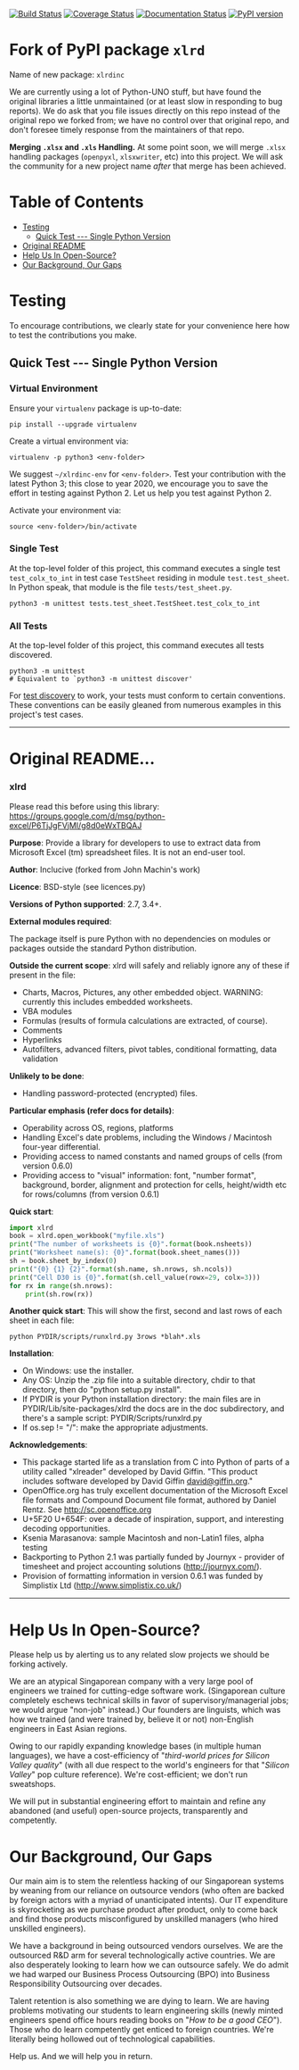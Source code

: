 [![Build Status](https://travis-ci.org/python-excel/xlrd.svg?branch=master)](https://travis-ci.org/python-excel/xlrd)
[![Coverage Status](https://coveralls.io/repos/github/python-excel/xlrd/badge.svg?branch=master)](https://coveralls.io/github/python-excel/xlrd?branch=master)
[![Documentation Status](https://readthedocs.org/projects/xlrd/badge/?version=latest)](http://xlrd.readthedocs.io/en/latest/?badge=latest)
[![PyPI version](https://badge.fury.io/py/xlrdinc.svg)](https://badge.fury.io/py/xlrdinc)

# Fork of PyPI package `xlrd`

Name of new package: `xlrdinc`

We are currently using a lot of Python-UNO stuff, but have found the original libraries a little unmaintained (or at least slow in responding to bug reports). We do ask that you file issues directly on this repo instead of the original repo we forked from; we have no control over that original repo, and don't foresee timely response from the maintainers of that repo.

**Merging `.xlsx` and `.xls` Handling.** At some point soon, we will merge `.xlsx` handling packages (`openpyxl`, `xlsxwriter`, etc) into this project. We will ask the community for a new project name *after* that merge has been achieved.

# Table of Contents

- [Testing](#testing)
  - [Quick Test --- Single Python Version](#quick-test-----single-python-version)
- [Original README](#original-readme)
- [Help Us In Open-Source?](#help-us-in-open-source)
- [Our Background, Our Gaps](#our-background-our-gaps)

# Testing

To encourage contributions, we clearly state for your convenience here how to test the contributions you make.

## Quick Test --- Single Python Version

### Virtual Environment

Ensure your `virtualenv` package is up-to-date:

    pip install --upgrade virtualenv

Create a virtual environment via:

    virtualenv -p python3 <env-folder>

We suggest `~/xlrdinc-env` for `<env-folder>`. Test your contribution with the latest Python 3; this close to year 2020, we encourage you to save the effort in testing against Python 2. Let us help you test against Python 2.

Activate your environment via:

    source <env-folder>/bin/activate

### Single Test

At the top-level folder of this project, this command executes a single test `test_colx_to_int` in test case `TestSheet` residing in module `test.test_sheet`. In Python speak, that module is the file `tests/test_sheet.py`.

    python3 -m unittest tests.test_sheet.TestSheet.test_colx_to_int

### All Tests

At the top-level folder of this project, this command executes all tests discovered.

    python3 -m unittest
    # Equivalent to `python3 -m unittest discover'

For [test discovery](https://docs.python.org/3/library/unittest.html#unittest-test-discovery) to work, your tests must conform to certain conventions. These conventions can be easily gleaned from numerous examples in this project's test cases.

---

# Original README...

### xlrd

Please read this before using this library: https://groups.google.com/d/msg/python-excel/P6TjJgFVjMI/g8d0eWxTBQAJ

**Purpose**: Provide a library for developers to use to extract data from Microsoft Excel (tm) spreadsheet files. It is not an end-user tool.

**Author**: Inclucive (forked from John Machin's work)

**Licence**: BSD-style (see licences.py)

**Versions of Python supported**: 2.7, 3.4+.

**External modules required**:

The package itself is pure Python with no dependencies on modules or packages outside the standard Python distribution.

**Outside the current scope**: xlrd will safely and reliably ignore any of these if present in the file:

*   Charts, Macros, Pictures, any other embedded object. WARNING: currently this includes embedded worksheets.
*   VBA modules
*   Formulas (results of formula calculations are extracted, of course).
*   Comments
*   Hyperlinks
*   Autofilters, advanced filters, pivot tables, conditional formatting, data validation

**Unlikely to be done**:

*   Handling password-protected (encrypted) files.

**Particular emphasis (refer docs for details)**:

*   Operability across OS, regions, platforms
*   Handling Excel's date problems, including the Windows / Macintosh four-year differential.
*   Providing access to named constants and named groups of cells (from version 0.6.0)
*   Providing access to "visual" information: font, "number format", background, border, alignment and protection for cells, height/width etc for rows/columns (from version 0.6.1)

**Quick start**:

```python
import xlrd
book = xlrd.open_workbook("myfile.xls")
print("The number of worksheets is {0}".format(book.nsheets))
print("Worksheet name(s): {0}".format(book.sheet_names()))
sh = book.sheet_by_index(0)
print("{0} {1} {2}".format(sh.name, sh.nrows, sh.ncols))
print("Cell D30 is {0}".format(sh.cell_value(rowx=29, colx=3)))
for rx in range(sh.nrows):
    print(sh.row(rx))
```

**Another quick start**: This will show the first, second and last rows of each sheet in each file:

    python PYDIR/scripts/runxlrd.py 3rows *blah*.xls

**Installation**:

*   On Windows: use the installer.
*   Any OS: Unzip the .zip file into a suitable directory, chdir to that directory, then do "python setup.py install".
*   If PYDIR is your Python installation directory: the main files are in PYDIR/Lib/site-packages/xlrd the docs are in the doc subdirectory, and there's a sample script: PYDIR/Scripts/runxlrd.py
*   If os.sep != "/": make the appropriate adjustments.

**Acknowledgements**:

*   This package started life as a translation from C into Python of parts of a utility called "xlreader" developed by David Giffin. "This product includes software developed by David Giffin <david@giffin.org>."
*   OpenOffice.org has truly excellent documentation of the Microsoft Excel file formats and Compound Document file format, authored by Daniel Rentz. See http://sc.openoffice.org
*   U+5F20 U+654F: over a decade of inspiration, support, and interesting decoding opportunities.
*   Ksenia Marasanova: sample Macintosh and non-Latin1 files, alpha testing
*   Backporting to Python 2.1 was partially funded by Journyx - provider of timesheet and project accounting solutions (http://journyx.com/).
*   Provision of formatting information in version 0.6.1 was funded by Simplistix Ltd (http://www.simplistix.co.uk/)

---

# Help Us In Open-Source?

Please help us by alerting us to any related slow projects we should be forking actively.

We are an atypical Singaporean company with a very large pool of engineers we trained for cutting-edge software work. (Singaporean culture completely eschews technical skills in favor of supervisory/managerial jobs; we would argue "non-job" instead.) Our founders are linguists, which was how we trained (and were trained by, believe it or not) non-English engineers in East Asian regions.

Owing to our rapidly expanding knowledge bases (in multiple human languages), we have a cost-efficiency of "*third-world prices for Silicon Valley quality*" (with all due respect to the world's engineers for that "*Silicon Valley*" pop culture reference). We're cost-efficient; we don't run sweatshops.

We will put in substantial engineering effort to maintain and refine any abandoned (and useful) open-source projects, transparently and competently.

# Our Background, Our Gaps

Our main aim is to stem the relentless hacking of our Singaporean systems by weaning from our reliance on outsource vendors (who often are backed by foreign actors with a myriad of unanticipated intents). Our IT expenditure is skyrocketing as we purchase product after product, only to come back and find those products misconfigured by unskilled managers (who hired unskilled engineers).

We have a background in being outsourced vendors ourselves. We are the outsourced R&D arm for several technologically active countries. We are also desperately looking to learn how we can outsource safely. We do admit we had warped our Business Process Outsourcing (BPO) into Business Responsibility Outsourcing over decades.

Talent retention is also something we are dying to learn. We are having problems motivating our students to learn engineering skills (newly minted engineers spend office hours reading books on "*How to be a good CEO*"). Those who do learn competently get enticed to foreign countries. We're literally being hollowed out of technological capabilities.

Help us. And we will help you in return.
